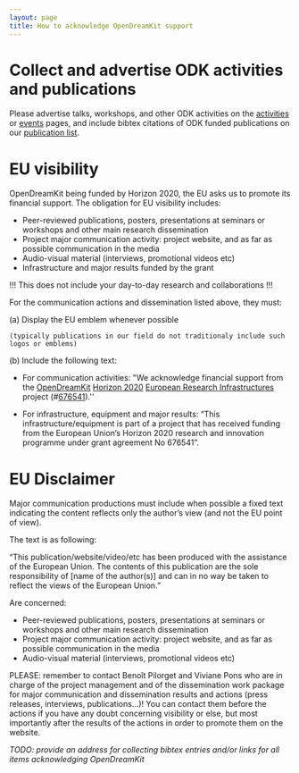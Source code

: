 ```yaml
---
layout: page
title: How to acknowledge OpenDreamKit support
---
```


# Collect and advertise ODK activities and publications

Please advertise talks, workshops, and other ODK activities on the [activities](activities) or [events](calendar) pages, and include bibtex citations of ODK funded publications on our [publication list](https://github.com/OpenDreamKit/OpenDreamKit/blob/master/publications.bib).

# EU visibility

OpenDreamKit being funded by Horizon 2020, the EU asks us to promote its financial support. The obligation for EU visibility includes:

  -	Peer-reviewed publications, posters, presentations at seminars or workshops and other main research dissemination
  -	Project major communication activity: project website, and as far as possible communication in the media
  -	Audio-visual material (interviews, promotional videos etc)
  -	Infrastructure and major results funded by the grant

!!! This does not include your day-to-day research and collaborations !!!

For the communication actions and dissemination listed above, they must:

(a)	Display the EU emblem whenever possible

    (typically publications in our field do not traditionaly include such logos or emblems) 

(b)	Include the following text:

  -  For communication activities: "We acknowledge financial support from the
[OpenDreamKit](http://opendreamkit.org/)
[Horizon 2020](https://ec.europa.eu/programmes/horizon2020/)
[European Research Infrastructures](https://ec.europa.eu/programmes/horizon2020/en/h2020-section/european-research-infrastructures-including-e-infrastructures)
project (#<a href="http://cordis.europa.eu/project/rcn/198334_en.html">676541</a>).''

  -  For infrastructure, equipment and major results: “This infrastructure/equipment is part of a project that has received funding from the European Union’s Horizon 2020 research and innovation programme under grant agreement No 676541”.

# EU Disclaimer

Major communication productions must include when possible a fixed text indicating the content reflects only the author’s view (and not the EU point of view). 

The text is as following:

“This publication/website/video/etc has been produced with the assistance of the European Union. The contents of this publication are the sole responsibility of [name of the author(s)] and can in no way be taken to reflect the views of the European Union.”

Are concerned:

- Peer-reviewed publications, posters, presentations at seminars or workshops and other main research dissemination
-	Project major communication activity: project website, and as far as possible communication in the media
-	Audio-visual material (interviews, promotional videos etc)




PLEASE: remember to contact Benoît Pilorget and Viviane Pons who are in charge of the project management and of the dissemination work package for major communication and dissemination results and actions (press releases, interviews, publications…)! You can contact them before the actions if you have any doubt concerning visibility or else, but most importantly after the results of the actions in order to promote them on the website.



*TODO: provide an address for collecting bibtex entries and/or links
for all items acknowledging OpenDreamKit*

